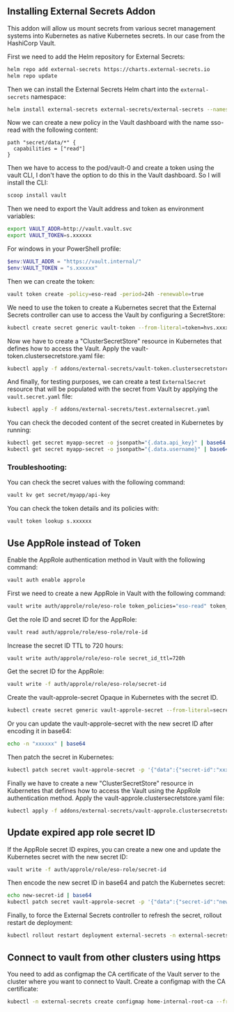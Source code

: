 ## Installing External Secrets Addon

This addon will allow us mount secrets from various secret management systems into Kubernetes as native Kubernetes
secrets. In our case from the HashiCorp Vault.

First we need to add the Helm repository for External Secrets:

```bash
helm repo add external-secrets https://charts.external-secrets.io
helm repo update
```

Then we can install the External Secrets Helm chart into the `external-secrets` namespace:

```bash
helm install external-secrets external-secrets/external-secrets --namespace external-secrets --create-namespace
```

Now we can create a new policy in the Vault dashboard with the name sso-read with the following content:

```hcl
path "secret/data/*" {
  capabilities = ["read"]
}
```

Then we have to access to the pod/vault-0 and create a token using the vault CLI, I don't have the option to do this in
the Vault dashboard. So I will install the CLI:

```bash
scoop install vault
```

Then we need to export the Vault address and token as environment variables:

```bash
export VAULT_ADDR=http://vault.vault.svc
export VAULT_TOKEN=s.xxxxxx
```

For windows in your PowerShell profile:

```powershell
$env:VAULT_ADDR = "https://vault.internal/"
$env:VAULT_TOKEN = "s.xxxxxx"
```

Then we can create the token:

```bash
vault token create -policy=eso-read -period=24h -renewable=true
```

We need to use the token to create a Kubernetes secret that the External Secrets controller can use to access the Vault by configuring a SecretStore:

```bash
kubectl create secret generic vault-token --from-literal=token=hvs.xxxxxx... -n default
```

Now we have to create a "ClusterSecretStore" resource in Kubernetes that defines how to access the Vault. Apply the vault-token.clustersecretstore.yaml file:

```bash
kubectl apply -f addons/external-secrets/vault-token.clustersecretstore.yaml
```

And finally, for testing purposes, we can create a test `ExternalSecret` resource that will be populated with the secret from Vault by applying the `vault.secret.yaml` file:

```bash
kubectl apply -f addons/external-secrets/test.externalsecret.yaml
```

You can check the decoded content of the secret created in Kubernetes by running:

```bash
kubectl get secret myapp-secret -o jsonpath="{.data.api_key}" | base64 --decode 
kubectl get secret myapp-secret -o jsonpath="{.data.username}" | base64 --decode
```

### Troubleshooting:

You can check the secret values with the following command:

```bash
vault kv get secret/myapp/api-key
```

You can check the token details and its policies with:

```bash
vault token lookup s.xxxxxx
``` 

## Use AppRole instead of Token

Enable the AppRole authentication method in Vault with the following command:

```bash
vault auth enable approle
```

First we need to create a new AppRole in Vault with the following command:

```bash
vault write auth/approle/role/eso-role token_policies="eso-read" token_ttl=1h token_max_ttl=4h secret_id_ttl=720h token_period=1h token_renewable=true
```

Get the role ID and secret ID for the AppRole:

```bash
vault read auth/approle/role/eso-role/role-id
```

Increase the secret ID TTL to 720 hours:

```bash
vault write auth/approle/role/eso-role secret_id_ttl=720h
```

Get the secret ID for the AppRole:

```bash
vault write -f auth/approle/role/eso-role/secret-id
```

Create the vault-approle-secret Opaque in Kubernetes with the secret ID.

```bash
kubectl create secret generic vault-approle-secret --from-literal=secret-id=xxxxxx -n default
```

Or you can update the vault-approle-secret with the new secret ID after encoding it in base64:

```bash
echo -n "xxxxxx" | base64
```

Then patch the secret in Kubernetes:

```bash
kubectl patch secret vault-approle-secret -p '{"data":{"secret-id":"xxxxxx"}}' -n default
```

Finally we have to create a new "ClusterSecretStore" resource in Kubernetes that defines how to access the Vault using the AppRole authentication method. Apply the vault-approle.clustersecretstore.yaml file:

```bash
kubectl apply -f addons/external-secrets/vault-approle.clustersecretstore.yaml
```

## Update expired app role secret ID

If the AppRole secret ID expires, you can create a new one and update the Kubernetes secret with the new secret ID:

```bash
vault write -f auth/approle/role/eso-role/secret-id
```

Then encode the new secret ID in base64 and patch the Kubernetes secret:

```bash
echo new-secret-id | base64
kubectl patch secret vault-approle-secret -p '{"data":{"secret-id":"new-base64-encoded-secret-id"}}' -n default
```

Finally, to force the External Secrets controller to refresh the secret, rollout restart de deployment:

```bash
kubectl rollout restart deployment external-secrets -n external-secrets
```

## Connect to vault from other clusters using https

You need to add as configmap the CA certificate of the Vault server to the cluster where you want to connect to Vault. Create a configmap with the CA certificate:

```bash
kubectl -n external-secrets create configmap home-internal-root-ca --from-file=ca.crt=/path/to/ca.crt
```

